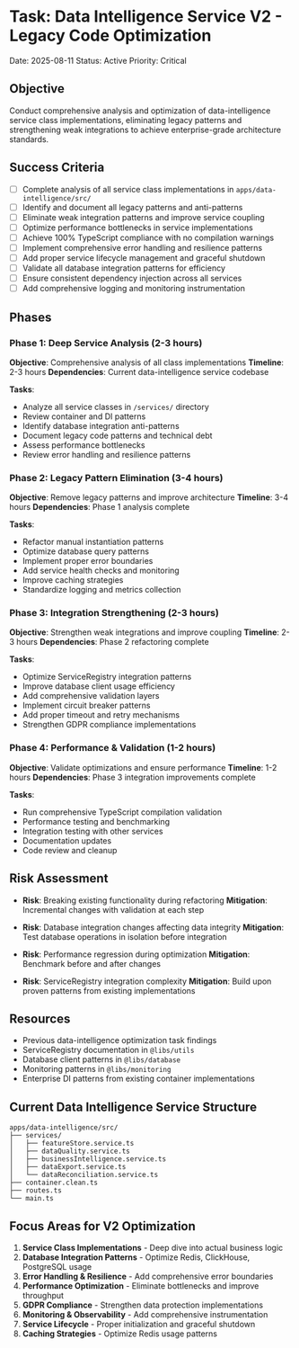 # Task: Data Intelligence Service V2 - Legacy Code Optimization

Date: 2025-08-11
Status: Active
Priority: Critical

## Objective

Conduct comprehensive analysis and optimization of data-intelligence service class implementations, eliminating legacy patterns and strengthening weak integrations to achieve enterprise-grade architecture standards.

## Success Criteria

- [ ] Complete analysis of all service class implementations in `apps/data-intelligence/src/`
- [ ] Identify and document all legacy patterns and anti-patterns
- [ ] Eliminate weak integration patterns and improve service coupling
- [ ] Optimize performance bottlenecks in service implementations
- [ ] Achieve 100% TypeScript compliance with no compilation warnings
- [ ] Implement comprehensive error handling and resilience patterns
- [ ] Add proper service lifecycle management and graceful shutdown
- [ ] Validate all database integration patterns for efficiency
- [ ] Ensure consistent dependency injection across all services
- [ ] Add comprehensive logging and monitoring instrumentation

## Phases

### Phase 1: Deep Service Analysis (2-3 hours)

**Objective**: Comprehensive analysis of all class implementations
**Timeline**: 2-3 hours
**Dependencies**: Current data-intelligence service codebase

**Tasks**:

- Analyze all service classes in `/services/` directory
- Review container and DI patterns
- Identify database integration anti-patterns
- Document legacy code patterns and technical debt
- Assess performance bottlenecks
- Review error handling and resilience patterns

### Phase 2: Legacy Pattern Elimination (3-4 hours)

**Objective**: Remove legacy patterns and improve architecture
**Timeline**: 3-4 hours
**Dependencies**: Phase 1 analysis complete

**Tasks**:

- Refactor manual instantiation patterns
- Optimize database query patterns
- Implement proper error boundaries
- Add service health checks and monitoring
- Improve caching strategies
- Standardize logging and metrics collection

### Phase 3: Integration Strengthening (2-3 hours)

**Objective**: Strengthen weak integrations and improve coupling
**Timeline**: 2-3 hours
**Dependencies**: Phase 2 refactoring complete

**Tasks**:

- Optimize ServiceRegistry integration patterns
- Improve database client usage efficiency
- Add comprehensive validation layers
- Implement circuit breaker patterns
- Add proper timeout and retry mechanisms
- Strengthen GDPR compliance implementations

### Phase 4: Performance & Validation (1-2 hours)

**Objective**: Validate optimizations and ensure performance
**Timeline**: 1-2 hours
**Dependencies**: Phase 3 integration improvements complete

**Tasks**:

- Run comprehensive TypeScript compilation validation
- Performance testing and benchmarking
- Integration testing with other services
- Documentation updates
- Code review and cleanup

## Risk Assessment

- **Risk**: Breaking existing functionality during refactoring
  **Mitigation**: Incremental changes with validation at each step

- **Risk**: Database integration changes affecting data integrity
  **Mitigation**: Test database operations in isolation before integration

- **Risk**: Performance regression during optimization
  **Mitigation**: Benchmark before and after changes

- **Risk**: ServiceRegistry integration complexity
  **Mitigation**: Build upon proven patterns from existing implementations

## Resources

- Previous data-intelligence optimization task findings
- ServiceRegistry documentation in `@libs/utils`
- Database client patterns in `@libs/database`
- Monitoring patterns in `@libs/monitoring`
- Enterprise DI patterns from existing container implementations

## Current Data Intelligence Service Structure

```
apps/data-intelligence/src/
├── services/
│   ├── featureStore.service.ts
│   ├── dataQuality.service.ts
│   ├── businessIntelligence.service.ts
│   ├── dataExport.service.ts
│   └── dataReconciliation.service.ts
├── container.clean.ts
├── routes.ts
└── main.ts
```

## Focus Areas for V2 Optimization

1. **Service Class Implementations** - Deep dive into actual business logic
2. **Database Integration Patterns** - Optimize Redis, ClickHouse, PostgreSQL usage
3. **Error Handling & Resilience** - Add comprehensive error boundaries
4. **Performance Optimization** - Eliminate bottlenecks and improve throughput
5. **GDPR Compliance** - Strengthen data protection implementations
6. **Monitoring & Observability** - Add comprehensive instrumentation
7. **Service Lifecycle** - Proper initialization and graceful shutdown
8. **Caching Strategies** - Optimize Redis usage patterns
